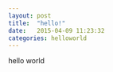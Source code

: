 ```yaml
---
layout: post
title:  "hello!"
date:   2015-04-09 11:23:32
categories: helloworld
---
```

hello world